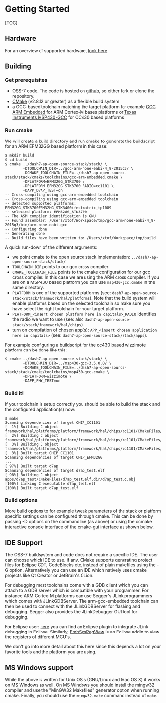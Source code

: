 # Getting Started

[TOC]

## Hardware

For an overview of supported hardware, [look here](hardware.md)

## Building

### Get prerequisites

- OSS-7 code. The code is hosted on [github](https://github.com/mosaic-lopow/dash7-ap-open-source-stack/commits/master), so either fork or clone the repository.
- [CMake](http://www.cmake.org/) (v2.8.12 or greater) as a flexible build system
- a GCC-based toolchain matching the target platform for example [GCC ARM Embedded](https://launchpad.net/gcc-arm-embedded) for ARM Cortex-M bases platforms or [Texas Instruments MSP430-GCC](http://software-dl.ti.com/msp430/msp430_public_sw/mcu/msp430/MSPGCC/latest/index_FDS.html)
for CC430 based platforms

### Run cmake

We will create a build directory and run cmake to generate the buildscript for an ARM EFM32GG based platform in this case:

	$ mkdir build
	$ cd build
	$ cmake ../dash7-ap-open-source-stack/stack/ \
	        -DTOOLCHAIN_DIR=../gcc-arm-none-eabi-4_9-2015q3/ \
	        -DCMAKE_TOOLCHAIN_FILE=../dash7-ap-open-source-stack/stack/cmake/toolchains/gcc-arm-embedded.cmake \
	        -DPLATFORM=EFM32GG_STK3700 \
	        -DPLATFORM_EFM32GG_STK3700_RADIO=cc1101 \
	        -DAPP_D7AP_TEST=on
	-- Cross-compiling using gcc-arm-embedded toolchain
	-- Cross-compiling using gcc-arm-embedded toolchain
	-- detected supported platforms: EFM32GG_STK3700EFM32HG_STK3400ifestmatrix_tp1089
	-- selected platform: EFM32GG_STK3700
	-- The ASM compiler identification is GNU
	-- Found assembler: /Users/xtof/Workspace/tmp/gcc-arm-none-eabi-4_9-2015q3/bin/arm-none-eabi-gcc
	-- Configuring done
	-- Generating done
	-- Build files have been written to: /Users/xtof/Workspace/tmp/build

A quick run-down of the different arguments:
* we point cmake to the open source stack implementation: `../dash7-ap-open-source-stack/stack/`
* `TOOLCHAIN_DIR` points to our gcc cross compiler
* `CMAKE_TOOLCHAIN_FILE` points to the cmake configuration for our gcc cross compiler. In this case we are using the ARM cross compiler. If you are on a MSP430 based platform you can use `msp430-gcc.cmake` in the same directory.
* `PLATFORM` is one of the supported platforms (see: `dash7-ap-open-source-stack/stack/framework/hal/platforms`). Note that the build system will enable platforms based on the selected toolchain so make sure you have select the right toolchain for your target platform.
* `PLATFORM_<insert chosen platform here in capitals>_RADIO` identifies the radio we want to use (see: also `dash7-ap-open-source-stack/stack/framework/hal/chips`).
* turn on compilation of chosen app(s): `APP_<insert chosen application here in capitals>` (see:  `dash7-ap-open-source-stack/stack/apps`).

For example configuring a buildscript for the cc430 based wizzimote platform can be done like this:

	$ cmake ../dash7-ap-open-source-stack/stack/ \
	        -DTOOLCHAIN_DIR=../msp430-gcc-3.5.0.0/ \
	        -DCMAKE_TOOLCHAIN_FILE=../dash7-ap-open-source-stack/stack/cmake/toolchains/msp430-gcc.cmake \
	        -DPLATFORM=wizzimote \
	        -DAPP_PHY_TEST=on

### Build it!

If your toolchain is setup correctly you should be able to build the stack and the configured application(s) now:

	$ make
	Scanning dependencies of target CHIP_CC1101
	[  1%] Building C object framework/hal/platforms/platform/framework/hal/chips/cc1101/CMakeFiles/CHIP_CC1101.dir/cc1101.c.obj
	[  2%] Building C object framework/hal/platforms/platform/framework/hal/chips/cc1101/CMakeFiles/CHIP_CC1101.dir/cc1101_interface.c.obj
	[  3%] Building C object framework/hal/platforms/platform/framework/hal/chips/cc1101/CMakeFiles/CHIP_CC1101.dir/cc1101_interface_spi.c.obj
	[  3%] Built target CHIP_CC1101
	Scanning dependencies of target CHIP_EFM32GG
	...
	[ 97%] Built target d7ap
	Scanning dependencies of target d7ap_test.elf
	[ 98%] Building C object apps/d7ap_test/CMakeFiles/d7ap_test.elf.dir/d7ap_test.c.obj
	[100%] Linking C executable d7ap_test.elf
	[100%] Built target d7ap_test.elf

### Build options

More build options to for example tweak parameters of the stack or platform specific settings can be configured through cmake. This can be done by passing -D options on the commandline (as above) or using the ccmake interactive console interface of the cmake-gui interface as shown below. 

## IDE Support

The OSS-7 buildsystem and code does not require a specific IDE. The user can choose which IDE to use, if any.
CMake supports generating project files for Eclipse CDT, CodeBlocks etc, instead of plain makefiles using the -G option.
Alternatively you can use an IDE which natively uses cmake projects like Qt Creator or JetBrain's CLion.

For debugging most toolchains come with a GDB client which you can attach to a GDB server which is compatible with your programmer.
For instance ARM Cortex-M platforms can use Segger's JLink programmers which comes with JLinkGDBServer. The arm-gcc-embedded toolchain
can then be used to connect with the JLinkGDBServer for flashing and debugging. Segger also provides the JLinkDebugger GUI tool for debugging.

For Eclipse user: [here](http://gnuarmeclipse.livius.net/) you can find an Eclipse plugin to integrate JLink debugging in Eclipse. 
Similarly, [EmbSysRegView](http://embsysregview.sourceforge.net/) is an Eclipse addin to view the registers of different MCU's.

We don't go into more detail about this here since this depends a lot on your favorite tools and the platform you are using.

## MS Windows support

While the above is written for Unix OS's (GNU/Linux and Mac OS X) it works on MS Windows as well. On MS Windows you should install the mingw32 compiler and use the "MinGW32 Makefiles" generator option when running cmake. Finally, you should use the `mingw32-make` command instead of `make`.